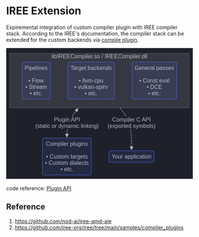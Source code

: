 # IREE Extension

Expiremental integration of custom compiler plugin with IREE compiler stack. According to the IREE's documentation, the compiler stack can be extended for the custom backends via [compile plugin](https://iree.dev/reference/bindings/c-api/#overview).

![img](Docs/images/iree_compiler_plugin.png#center)

code reference: [Plugin API](https://github.com/iree-org/iree/tree/main/compiler/src/iree/compiler/PluginAPI)

## Reference 
1. https://github.com/nod-ai/iree-amd-aie
2. https://github.com/iree-org/iree/tree/main/samples/compiler_plugins